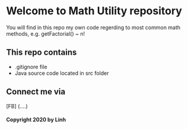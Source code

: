 # Welcome to Math Utility repository
You will find in this repo my own code 
regerding to most common math methods, e.g.
getFactorial() ~ n!

## This repo contains
* .gitignore file
* Java source code located in src folder

## Connect me via
[FB] (....)

#### Copyright 2020 by Linh 
